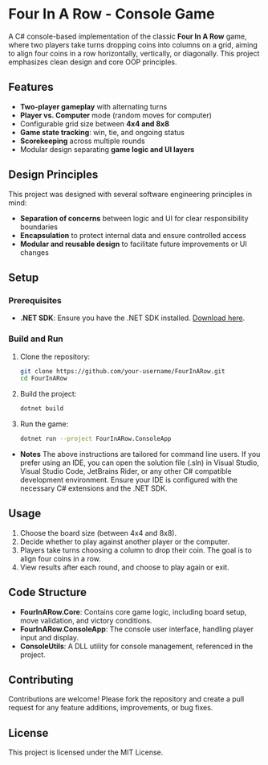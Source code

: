 # Four In A Row - Console Game

A C# console-based implementation of the classic **Four In A Row** game, where two players take turns dropping coins into columns on a grid, aiming to align four coins in a row horizontally, vertically, or diagonally. This project emphasizes clean design and core OOP principles.

## Features

- **Two-player gameplay** with alternating turns
- **Player vs. Computer** mode (random moves for computer)
- Configurable grid size between **4x4 and 8x8**
- **Game state tracking**: win, tie, and ongoing status
- **Scorekeeping** across multiple rounds
- Modular design separating **game logic and UI layers**

## Design Principles

This project was designed with several software engineering principles in mind:
- **Separation of concerns** between logic and UI for clear responsibility boundaries
- **Encapsulation** to protect internal data and ensure controlled access
- **Modular and reusable design** to facilitate future improvements or UI changes

## Setup

### Prerequisites
- **.NET SDK**: Ensure you have the .NET SDK installed. [Download here](https://dotnet.microsoft.com/download).

### Build and Run
1. Clone the repository:
    ```bash
    git clone https://github.com/your-username/FourInARow.git
    cd FourInARow
    ```
2. Build the project:
    ```bash
    dotnet build
    ```
3. Run the game:
    ```bash
    dotnet run --project FourInARow.ConsoleApp
    ```
- **Notes** The above instructions are tailored for command line users. If you prefer using an IDE, you can open the solution file (.sln) in Visual Studio, Visual Studio Code, JetBrains Rider, or any other C# compatible development environment.
Ensure your IDE is configured with the necessary C# extensions and the .NET SDK.


## Usage

1. Choose the board size (between 4x4 and 8x8).
2. Decide whether to play against another player or the computer.
3. Players take turns choosing a column to drop their coin. The goal is to align four coins in a row.
4. View results after each round, and choose to play again or exit.

## Code Structure

- **FourInARow.Core**: Contains core game logic, including board setup, move validation, and victory conditions.
- **FourInARow.ConsoleApp**: The console user interface, handling player input and display.
- **ConsoleUtils**: A DLL utility for console management, referenced in the project.

## Contributing

Contributions are welcome! Please fork the repository and create a pull request for any feature additions, improvements, or bug fixes.

## License

This project is licensed under the MIT License.
